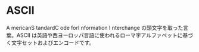 # ASCII

A mericanS tandardC ode forI nformation
I nterchange の頭文字を取った言葉。ASCII
は英語や西ヨーロッパ言語に使われるローマ字アルファベットに基づく文字セットおよびエンコードです。
